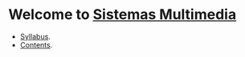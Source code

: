 # Welcome to [Sistemas Multimedia](https://Sistemas-Multimedia.github.io)

* [Syllabus](https://github.com/Sistemas-Multimedia/Sistemas-Multimedia.github.io/tree/master/syllabus).
* [Contents](https://Sistemas-Multimedia.github.io/contents).
